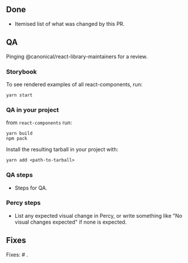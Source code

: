 ## Done

- Itemised list of what was changed by this PR.

## QA

Pinging @canonical/react-library-maintainers for a review.

### Storybook

To see rendered examples of all react-components, run:

```shell
yarn start
```

### QA in your project

from `react-components` run:

```shell
yarn build
npm pack
```

Install the resulting tarball in your project with:

```shell
yarn add <path-to-tarball>
```

### QA steps

- Steps for QA.

### Percy steps

- List any expected visual change in Percy, or write something like "No visual changes expected" if none is expected.

## Fixes

Fixes: # .
